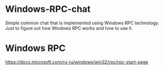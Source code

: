 # Windows-RPC-chat
Simple common chat that is implemented using Windows RPC technology.
Just to figure out how Windows RPC works and how to use it.

# Windows RPC
https://docs.microsoft.com/ru-ru/windows/win32/rpc/rpc-start-page
